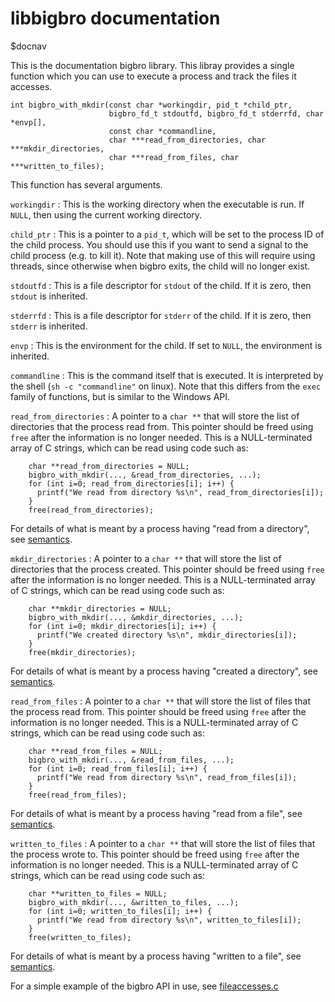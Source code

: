 # libbigbro documentation

$docnav

This is the documentation bigbro library.  This libray provides a
single function which you can use to execute a process and track the
files it accesses.

    int bigbro_with_mkdir(const char *workingdir, pid_t *child_ptr,
                          bigbro_fd_t stdoutfd, bigbro_fd_t stderrfd, char *envp[],
                          const char *commandline,
                          char ***read_from_directories, char ***mkdir_directories,
                          char ***read_from_files, char ***written_to_files);

This function has several arguments.

`workingdir`
: This is the working directory when the executable is run.  If
  `NULL`, then using the current working directory.

`child_ptr`
: This is a pointer to a `pid_t`, which will be set to the process ID
  of the child process.  You should use this if you want to send a
  signal to the child process (e.g. to kill it).  Note that making use
  of this will require using threads, since otherwise when bigbro
  exits, the child will no longer exist.

`stdoutfd`
: This is a file descriptor for `stdout` of the child.  If it is zero,
  then `stdout` is inherited.

`stderrfd`
: This is a file descriptor for `stderr` of the child.  If it is zero,
  then `stderr` is inherited.

`envp`
: This is the environment for the child.  If set to `NULL`, the
  environment is inherited.

`commandline`
: This is the command itself that is executed.  It is interpreted by
  the shell (`sh -c "commandline"` on linux).  Note that this differs
  from the `exec` family of functions, but is similar to the Windows
  API.

`read_from_directories`
: A pointer to a `char **` that will store the list of directories
  that the process read from.  This pointer should be freed using
  `free` after the information is no longer needed.  This is a
  NULL-terminated array of C strings, which can be read using code
  such as:

        char **read_from_directories = NULL;
        bigbro_with_mkdir(..., &read_from_directories, ...);
        for (int i=0; read_from_directories[i]; i++) {
          printf("We read from directory %s\n", read_from_directories[i]);
        }
        free(read_from_directories);
  For details of what is meant by a process having "read from a
  directory", see [semantics](semantics.html).

`mkdir_directories`
: A pointer to a `char **` that will store the list of directories
  that the process created.  This pointer should be freed using
  `free` after the information is no longer needed.  This is a
  NULL-terminated array of C strings, which can be read using code
  such as:

        char **mkdir_directories = NULL;
        bigbro_with_mkdir(..., &mkdir_directories, ...);
        for (int i=0; mkdir_directories[i]; i++) {
          printf("We created directory %s\n", mkdir_directories[i]);
        }
        free(mkdir_directories);
  For details of what is meant by a process having "created a
  directory", see [semantics](semantics.html).

`read_from_files`
: A pointer to a `char **` that will store the list of files
  that the process read from.  This pointer should be freed using
  `free` after the information is no longer needed.  This is a
  NULL-terminated array of C strings, which can be read using code
  such as:

        char **read_from_files = NULL;
        bigbro_with_mkdir(..., &read_from_files, ...);
        for (int i=0; read_from_files[i]; i++) {
          printf("We read from directory %s\n", read_from_files[i]);
        }
        free(read_from_files);
  For details of what is meant by a process having "read from a
  file", see [semantics](semantics.html).

`written_to_files`
: A pointer to a `char **` that will store the list of files
  that the process wrote to.  This pointer should be freed using
  `free` after the information is no longer needed.  This is a
  NULL-terminated array of C strings, which can be read using code
  such as:

        char **written_to_files = NULL;
        bigbro_with_mkdir(..., &written_to_files, ...);
        for (int i=0; written_to_files[i]; i++) {
          printf("We read from directory %s\n", written_to_files[i]);
        }
        free(written_to_files);
  For details of what is meant by a process having "written to a
  file", see [semantics](semantics.html).

For a simple example of the bigbro API in use, see [fileaccesses.c](coverage.fileaccesses.c.html)

